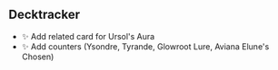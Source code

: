 ## Decktracker

-   ✨ Add related card for Ursol's Aura
-   ✨ Add counters (Ysondre, Tyrande, Glowroot Lure, Aviana Elune's Chosen)
